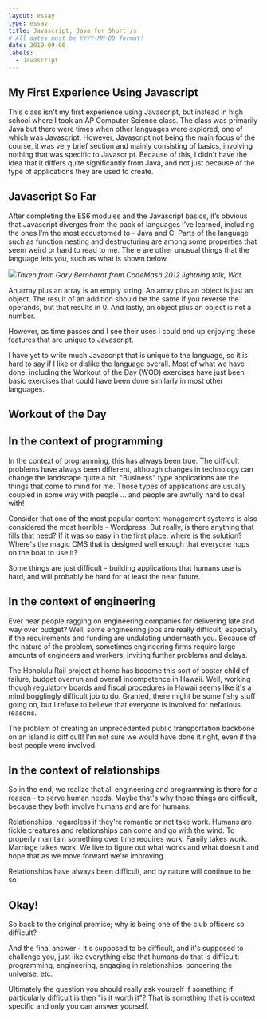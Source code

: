```yaml
---
layout: essay
type: essay
title: Javascript, Java for Short /s
# All dates must be YYYY-MM-DD format!
date: 2019-09-06
labels:
  - Javascript
---
```


## My First Experience Using Javascript

This class isn't my first experience using Javascript, but instead in high school where I took an AP Computer Science class. The class was primarily Java but there were times when other languages were explored, one of which was Javascript. However, Javascript not being the main focus of the course, it was very brief section and mainly consisting of basics, involving nothing that was specific to Javascript. Because of this, I didn't have the idea that it differs quite significantly from Java, and not just because of the type of applications they are used to create.

## Javascript So Far

After completing the ES6 modules and the Javascript basics, it’s obvious that Javascript diverges from the pack of languages I’ve learned, including the ones I’m the most accustomed to - Java and C. Parts of the language such as function nesting and  destructuring are among some properties that seem weird or hard to read to me. There are other unusual things that the language lets you, such as what is shown below.

<img src="https://gabrielundan.github.io/images/js.PNG">*Taken from Gary Bernhardt from CodeMash 2012 lightning talk, Wat.*

An array plus an array is an empty string. An array plus an object is just an object. The result of an addition should be the same if you reverse the operands, but that results in 0. And lastly, an object plus an object is not a number. 

However, as time passes and I see their uses I could end up enjoying these features that are unique to Javascript. 

I have yet to write much Javascript that is unique to the language, so it is hard to say if I like or dislike the language overall. Most of what we have done, including the Workout of the Day (WOD) exercises have just been basic exercises that could have been done similarly in most other languages.

## Workout of the Day


## In the context of programming

In the context of programming, this has always been true. The difficult problems have always been different, although changes in technology can change the landscape quite a bit. "Business" type applications are the things that come to mind for me. Those types of applications are usually coupled in some way with people ... and people are awfully hard to deal with!

Consider that one of the most popular content management systems is also considered the most horrible - Wordpress. But really, is there anything that fills that need? If it was so easy in the first place, where is the solution? Where's the magic CMS that is designed well enough that everyone hops on the boat to use it?

Some things are just difficult - building applications that humans use is hard, and will probably be hard for at least the near future.

## In the context of engineering

Ever hear people ragging on engineering companies for delivering late and way over budget? Well, some engineering jobs are really difficult, especially if the requirements and funding are undulating underneath you. Because of the nature of the problem, sometimes engineering firms require large amounts of engineers and workers, inviting further problems and delays.

The Honolulu Rail project at home has become this sort of poster child of failure, budget overrun and overall incompetence in Hawaii. Well, working though regulatory boards and fiscal procedures in Hawaii seems like it's a mind bogglingly difficult job to do. Granted, there might be some fishy stuff going on, but I refuse to believe that everyone is involved for nefarious reasons.

The problem of creating an unprecedented public transportation backbone on an island is difficult! I'm not sure we would have done it right, even if the best people were involved.

## In the context of relationships

So in the end, we realize that all engineering and programming is there for a reason - to serve human needs. Maybe that's why those things are difficult, because they both involve humans and are for humans.

Relationships, regardless if they're romantic or not take work. Humans are fickle creatures and relationships can come and go with the wind. To properly maintain something over time requires work. Family takes work. Marriage takes work. We live to figure out what works and what doesn't and hope that as we move forward we're improving.

Relationships have always been difficult, and by nature will continue to be so.

## Okay!

So back to the original premise; why is being one of the club officers so difficult?

And the final answer - it's supposed to be difficult, and it's supposed to challenge you, just like everything else that humans do that is difficult: programming, engineering, engaging in relationships, pondering the universe, etc.

Ultimately the question you should really ask yourself if something if particularly difficult is then "is it worth it"? That is something that is context specific and only you can answer yourself.
